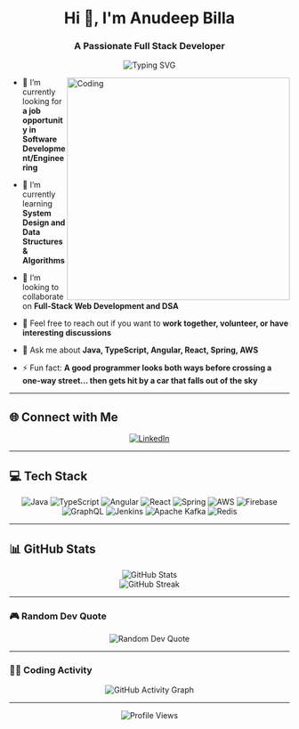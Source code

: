 <h1 align="center">Hi 👋, I'm Anudeep Billa</h1>
<h3 align="center">A Passionate Full Stack Developer</h3>

<p align="center">
  <img src="https://readme-typing-svg.herokuapp.com?font=Fira+Code&size=22&duration=4000&pause=1000&color=F75C7E&center=true&vCenter=true&width=500&lines=Welcome+to+my+GitHub+Profile!;Software+Developer+%7C+Engineer;Passionate+about+Coding+and+Learning" alt="Typing SVG" />
</p>

<img align="right" alt="Coding" width="400" src="https://user-images.githubusercontent.com/74038190/212750698-0e3b4aa6-3863-4a5f-b79c-0d9e3f45e5e0.gif" />

- 🔭 I’m currently looking for **a job opportunity in Software Development/Engineering**

- 🌱 I’m currently learning **System Design and Data Structures & Algorithms**

- 👯 I’m looking to collaborate on **Full-Stack Web Development and DSA**

- 🤝 Feel free to reach out if you want to **work together, volunteer, or have interesting discussions**

- 💬 Ask me about **Java, TypeScript, Angular, React, Spring, AWS**

- ⚡ Fun fact: **A good programmer looks both ways before crossing a one-way street... then gets hit by a car that falls out of the sky**

---

## 🌐 Connect with Me

<p align="center">
  <a href="https://linkedin.com/in/anudeepbilla" target="_blank">
    <img src="https://img.icons8.com/color/48/000000/linkedin.png" alt="LinkedIn"/>
  </a>
</p>

---

## 💻 Tech Stack

<p align="center">
  <img src="https://img.shields.io/badge/Java-ED8B00?style=for-the-badge&logo=java&logoColor=white" alt="Java"/>
  <img src="https://img.shields.io/badge/TypeScript-007ACC?style=for-the-badge&logo=typescript&logoColor=white" alt="TypeScript"/>
  <img src="https://img.shields.io/badge/Angular-DD0031?style=for-the-badge&logo=angular&logoColor=white" alt="Angular"/>
  <img src="https://img.shields.io/badge/React-20232a?style=for-the-badge&logo=react&logoColor=61DAFB" alt="React"/>
  <img src="https://img.shields.io/badge/Spring-6DB33F?style=for-the-badge&logo=spring&logoColor=white" alt="Spring"/>
  <img src="https://img.shields.io/badge/AWS-FF9900?style=for-the-badge&logo=amazonaws&logoColor=white" alt="AWS"/>
  <img src="https://img.shields.io/badge/Firebase-039BE5?style=for-the-badge&logo=firebase&logoColor=white" alt="Firebase"/>
  <img src="https://img.shields.io/badge/GraphQL-E10098?style=for-the-badge&logo=graphql&logoColor=white" alt="GraphQL"/>
  <img src="https://img.shields.io/badge/Jenkins-2C5263?style=for-the-badge&logo=jenkins&logoColor=white" alt="Jenkins"/>
  <img src="https://img.shields.io/badge/Apache%20Kafka-000?style=for-the-badge&logo=apachekafka&logoColor=white" alt="Apache Kafka"/>
  <img src="https://img.shields.io/badge/Redis-DD0031?style=for-the-badge&logo=redis&logoColor=white" alt="Redis"/>
</p>

---

## 📊 GitHub Stats

<p align="center">
  <img src="https://github-readme-stats.vercel.app/api?username=anudeep2804&theme=radical&hide_border=false&include_all_commits=false&count_private=false" alt="GitHub Stats"/>
  <br/>
  <img src="https://github-readme-streak-stats.herokuapp.com/?user=anudeep2804&theme=radical&hide_border=false" alt="GitHub Streak"/>
</p>

---

### 🎮 Random Dev Quote

<p align="center">
  <img src="https://quotes-github-readme.vercel.app/api?type=horizontal&theme=radical" alt="Random Dev Quote"/>
</p>

---

### 🐱‍💻 Coding Activity

<p align="center">
  <img src="https://github-readme-activity-graph.cyclic.app/graph?username=anudeep2804&theme=radical&hide_border=true" alt="GitHub Activity Graph"/>
</p>

---

<p align="center">
  <img src="https://visitcount.itsvg.in/api?id=anudeep2804&icon=0&color=0" alt="Profile Views"/>
</p>

<!-- Proudly created with GPRM ( https://gprm.itsvg.in ) -->
